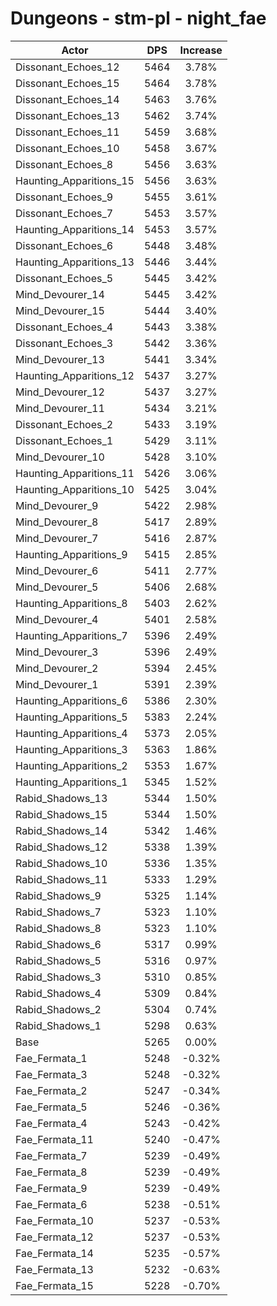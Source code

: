 # Dungeons - stm-pl - night_fae
| Actor | DPS | Increase |
|---|:---:|:---:|
|Dissonant_Echoes_12|5464|3.78%|
|Dissonant_Echoes_15|5464|3.78%|
|Dissonant_Echoes_14|5463|3.76%|
|Dissonant_Echoes_13|5462|3.74%|
|Dissonant_Echoes_11|5459|3.68%|
|Dissonant_Echoes_10|5458|3.67%|
|Dissonant_Echoes_8|5456|3.63%|
|Haunting_Apparitions_15|5456|3.63%|
|Dissonant_Echoes_9|5455|3.61%|
|Dissonant_Echoes_7|5453|3.57%|
|Haunting_Apparitions_14|5453|3.57%|
|Dissonant_Echoes_6|5448|3.48%|
|Haunting_Apparitions_13|5446|3.44%|
|Dissonant_Echoes_5|5445|3.42%|
|Mind_Devourer_14|5445|3.42%|
|Mind_Devourer_15|5444|3.40%|
|Dissonant_Echoes_4|5443|3.38%|
|Dissonant_Echoes_3|5442|3.36%|
|Mind_Devourer_13|5441|3.34%|
|Haunting_Apparitions_12|5437|3.27%|
|Mind_Devourer_12|5437|3.27%|
|Mind_Devourer_11|5434|3.21%|
|Dissonant_Echoes_2|5433|3.19%|
|Dissonant_Echoes_1|5429|3.11%|
|Mind_Devourer_10|5428|3.10%|
|Haunting_Apparitions_11|5426|3.06%|
|Haunting_Apparitions_10|5425|3.04%|
|Mind_Devourer_9|5422|2.98%|
|Mind_Devourer_8|5417|2.89%|
|Mind_Devourer_7|5416|2.87%|
|Haunting_Apparitions_9|5415|2.85%|
|Mind_Devourer_6|5411|2.77%|
|Mind_Devourer_5|5406|2.68%|
|Haunting_Apparitions_8|5403|2.62%|
|Mind_Devourer_4|5401|2.58%|
|Haunting_Apparitions_7|5396|2.49%|
|Mind_Devourer_3|5396|2.49%|
|Mind_Devourer_2|5394|2.45%|
|Mind_Devourer_1|5391|2.39%|
|Haunting_Apparitions_6|5386|2.30%|
|Haunting_Apparitions_5|5383|2.24%|
|Haunting_Apparitions_4|5373|2.05%|
|Haunting_Apparitions_3|5363|1.86%|
|Haunting_Apparitions_2|5353|1.67%|
|Haunting_Apparitions_1|5345|1.52%|
|Rabid_Shadows_13|5344|1.50%|
|Rabid_Shadows_15|5344|1.50%|
|Rabid_Shadows_14|5342|1.46%|
|Rabid_Shadows_12|5338|1.39%|
|Rabid_Shadows_10|5336|1.35%|
|Rabid_Shadows_11|5333|1.29%|
|Rabid_Shadows_9|5325|1.14%|
|Rabid_Shadows_7|5323|1.10%|
|Rabid_Shadows_8|5323|1.10%|
|Rabid_Shadows_6|5317|0.99%|
|Rabid_Shadows_5|5316|0.97%|
|Rabid_Shadows_3|5310|0.85%|
|Rabid_Shadows_4|5309|0.84%|
|Rabid_Shadows_2|5304|0.74%|
|Rabid_Shadows_1|5298|0.63%|
|Base|5265|0.00%|
|Fae_Fermata_1|5248|-0.32%|
|Fae_Fermata_3|5248|-0.32%|
|Fae_Fermata_2|5247|-0.34%|
|Fae_Fermata_5|5246|-0.36%|
|Fae_Fermata_4|5243|-0.42%|
|Fae_Fermata_11|5240|-0.47%|
|Fae_Fermata_7|5239|-0.49%|
|Fae_Fermata_8|5239|-0.49%|
|Fae_Fermata_9|5239|-0.49%|
|Fae_Fermata_6|5238|-0.51%|
|Fae_Fermata_10|5237|-0.53%|
|Fae_Fermata_12|5237|-0.53%|
|Fae_Fermata_14|5235|-0.57%|
|Fae_Fermata_13|5232|-0.63%|
|Fae_Fermata_15|5228|-0.70%|
